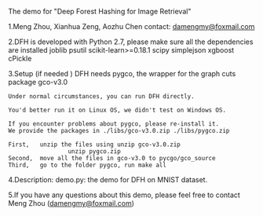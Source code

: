 
The demo for "Deep Forest Hashing for Image Retrieval"

1.Meng Zhou, Xianhua Zeng, Aozhu Chen
  contact: damengmy@foxmail.com

2.DFH is developed with Python 2.7, please make sure all the dependencies are installed
	joblib
	psutil
	scikit-learn>=0.18.1
	scipy
	simplejson
	xgboost
	cPickle
	
3.Setup (if needed )
	DFH needs pygco, the wrapper for the graph cuts package gco-v3.0
	
	Under normal circumstances, you can run DFH directly. 
	
	You'd better run it on Linux OS, we didn't test on Windows OS.
	
	If you encounter problems about pygco, please re-install it.
	We provide the packages in ./libs/gco-v3.0.zip ./libs/pygco.zip

	First,   unzip the files using unzip gco-v3.0.zip 
				     unzip pygco.zip
	Second,  move all the files in gco-v3.0 to pycgo/gco_source
	Third,   go to the folder pygco, run make all
	 

4.Description:
    demo.py:           the demo for DFH on MNIST dataset.


5.If you have any questions about this demo, please feel free to contact Meng Zhou (damengmy@foxmail.com)
    
